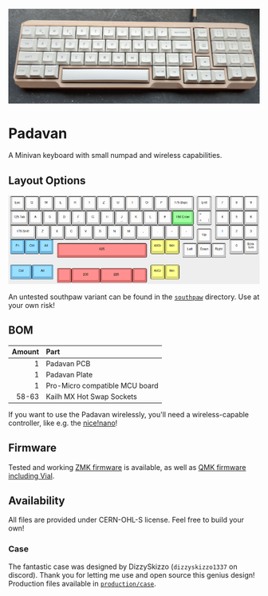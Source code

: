 ![padavan](https://github.com/kilipan/padavan/blob/main/img/padavan_photo.jpg?raw=true)

# Padavan
A Minivan keyboard with small numpad and wireless capabilities.

## Layout Options
![KLE](https://github.com/kilipan/padavan/blob/main/img/padavan_KLE.png?raw=true)

An untested southpaw variant can be found in the [`southpaw`](https://github.com/kilipan/padavan/tree/main/southpaw) directory. Use at your own risk!

## BOM
| Amount | Part |
|-------:|:-----|
|      1 | Padavan PCB |
|      1 | Padavan Plate |
|      1 | Pro-Micro compatible MCU board |
|  58-63 | Kailh MX Hot Swap Sockets |

If you want to use the Padavan wirelessly, you'll need a wireless-capable controller, like e.g. the [nice!nano](https://nicekeyboards.com/nice-nano/)!

## Firmware
Tested and working [ZMK firmware](https://github.com/kilipan/zmk-config-padavan) is available,
as well as [QMK firmware including Vial](https://github.com/kilipan/qmk-config-padavan).

## Availability
All files are provided under CERN-OHL-S license. Feel free to build your own!

### Case
The fantastic case was designed by DizzySkizzo (`dizzyskizzo1337` on discord). Thank you for letting me use and open source this genius design!
Production files available in [`production/case`](https://github.com/kilipan/padavan/tree/main/production/case).
